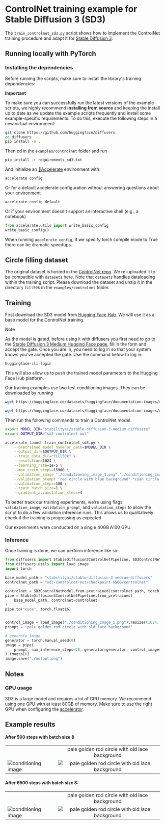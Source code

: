 # ControlNet training example for Stable Diffusion 3 (SD3)

The `train_controlnet_sd3.py` script shows how to implement the ControlNet training procedure and adapt it for [Stable Diffusion 3](https://arxiv.org/abs/2403.03206).

## Running locally with PyTorch

### Installing the dependencies

Before running the scripts, make sure to install the library's training dependencies:

**Important**

To make sure you can successfully run the latest versions of the example scripts, we highly recommend **installing from source** and keeping the install up to date as we update the example scripts frequently and install some example-specific requirements. To do this, execute the following steps in a new virtual environment:

```bash
git clone https://github.com/huggingface/diffusers
cd diffusers
pip install -e .
```

Then cd in the `examples/controlnet` folder and run
```bash
pip install -r requirements_sd3.txt
```

And initialize an [🤗Accelerate](https://github.com/huggingface/accelerate/) environment with:

```bash
accelerate config
```

Or for a default accelerate configuration without answering questions about your environment

```bash
accelerate config default
```

Or if your environment doesn't support an interactive shell (e.g., a notebook)

```python
from accelerate.utils import write_basic_config
write_basic_config()
```

When running `accelerate config`, if we specify torch compile mode to True there can be dramatic speedups.

## Circle filling dataset

The original dataset is hosted in the [ControlNet repo](https://huggingface.co/lllyasviel/ControlNet/blob/main/training/fill50k.zip). We re-uploaded it to be compatible with `datasets` [here](https://huggingface.co/datasets/fusing/fill50k). Note that `datasets` handles dataloading within the training script.
Please download the dataset and unzip it in the directory `fill50k` in the `examples/controlnet` folder.

## Training

First download the SD3 model from [Hugging Face Hub](https://huggingface.co/stabilityai/stable-diffusion-3-medium). We will use it as a base model for the ControlNet training.
> [!NOTE]
> As the model is gated, before using it with diffusers you first need to go to the [Stable Diffusion 3 Medium Hugging Face page](https://huggingface.co/stabilityai/stable-diffusion-3-medium-diffusers), fill in the form and accept the gate. Once you are in, you need to log in so that your system knows you’ve accepted the gate. Use the command below to log in:

```bash
huggingface-cli login
```

This will also allow us to push the trained model parameters to the Hugging Face Hub platform.


Our training examples use two test conditioning images. They can be downloaded by running

```sh
wget https://huggingface.co/datasets/huggingface/documentation-images/resolve/main/diffusers/controlnet_training/conditioning_image_1.png

wget https://huggingface.co/datasets/huggingface/documentation-images/resolve/main/diffusers/controlnet_training/conditioning_image_2.png
```

Then run the following commands to train a ControlNet model.

```bash
export MODEL_DIR="stabilityai/stable-diffusion-3-medium-diffusers"
export OUTPUT_DIR="sd3-controlnet-out"

accelerate launch train_controlnet_sd3.py \
    --pretrained_model_name_or_path=$MODEL_DIR \
    --output_dir=$OUTPUT_DIR \
    --train_data_dir="fill50k" \
    --resolution=1024 \
    --learning_rate=1e-5 \
    --max_train_steps=15000 \
    --validation_image "./conditioning_image_1.png" "./conditioning_image_2.png" \
    --validation_prompt "red circle with blue background" "cyan circle with brown floral background" \
    --validation_steps=100 \
    --train_batch_size=1 \
    --gradient_accumulation_steps=4
```

To better track our training experiments, we're using flags `validation_image`, `validation_prompt`, and `validation_steps` to allow the script to do a few validation inference runs. This allows us to qualitatively check if the training is progressing as expected.

Our experiments were conducted on a single 40GB A100 GPU.

### Inference

Once training is done, we can perform inference like so:

```python
from diffusers import StableDiffusion3ControlNetPipeline, SD3ControlNetModel
from diffusers.utils import load_image
import torch

base_model_path = "stabilityai/stable-diffusion-3-medium-diffusers"
controlnet_path = "sd3-controlnet-out/checkpoint-6500/controlnet"

controlnet = SD3ControlNetModel.from_pretrained(controlnet_path, torch_dtype=torch.float16)
pipe = StableDiffusion3ControlNetPipeline.from_pretrained(
    base_model_path, controlnet=controlnet
)
pipe.to("cuda", torch.float16)


control_image = load_image("./conditioning_image_1.png").resize((1024, 1024))
prompt = "pale golden rod circle with old lace background"

# generate image
generator = torch.manual_seed(0)
image = pipe(
    prompt, num_inference_steps=20, generator=generator, control_image=control_image
).images[0]
image.save("./output.png")
```

## Notes

### GPU usage

SD3 is a large model and requires a lot of GPU memory. 
We recommend using one GPU with at least 80GB of memory.
Make sure to use the right GPU when configuring the [accelerator](https://huggingface.co/docs/transformers/en/accelerate).


## Example results

#### After 500 steps with batch size 8

| |  |
|-------------------|:-------------------------:|
|| pale golden rod circle with old lace background |
 ![conditioning image](https://huggingface.co/datasets/huggingface/documentation-images/resolve/main/diffusers/controlnet_training/conditioning_image_1.png) | ![pale golden rod circle with old lace background](https://huggingface.co/datasets/DavyMorgan/sd3-controlnet-results/resolve/main/step-500.png) |


#### After 6500 steps with batch size 8:

| |  |
|-------------------|:-------------------------:|
|| pale golden rod circle with old lace background |
 ![conditioning image](https://huggingface.co/datasets/huggingface/documentation-images/resolve/main/diffusers/controlnet_training/conditioning_image_1.png) | ![pale golden rod circle with old lace background](https://huggingface.co/datasets/DavyMorgan/sd3-controlnet-results/resolve/main/step-6500.png) |

